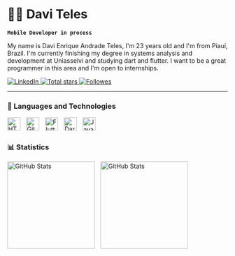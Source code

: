 # 🧑‍💻 Davi Teles
**`Mobile Developer in process`**

My name is Davi Enrique Andrade Teles, I'm 23 years old and I'm from Piauí, Brazil. I'm currently finishing my degree in systems analysis and development at Uniasselvi and studying dart and flutter. I want to be a great programmer in this area and I'm open to internships.

<p align="left">
      <a href="[https://github.com/davitelesn1?tab=repositories&sort=stargazers](https://www.linkedin.com/in/davitelesn1/)">
        <img 
            alt="LinkedIn" 
            title="LinkedIn" 
             src="https://custom-icon-badges.demolab.com/badge/LinkedIn-blue?style=for-the-badge&logo=likidin321&logoColor=white"
        />
    </a>   
    <a href="https://github.com/davitelesn1?tab=repositories&sort=stargazers">
        <img 
            alt="Total stars" 
            title="Total stars GitHub" 
            src="https://custom-icon-badges.demolab.com/github/stars/davitelesn1?color=55960c&style=for-the-badge&labelColor=488207&logo=star&label=estrelas"
        />
    </a>   
    <a href="https://github.com/davitelesn1?tab=followers">
        <img 
            alt="Followes" 
            title="Follow me on GitHub" 
            src="https://custom-icon-badges.demolab.com/github/followers/davitelesn1?color=236ad3&labelColor=1155ba&style=for-the-badge&logo=github&label=Seguidores&logoColor=white"
        />
    </a>   
  
</p>

---

### 🤖 Languages ​​and Technologies

<img    align="left" 
    alt="HTML"
    title="HTML" 
    width="30px" 
    style="padding-right: 10px;" 
    src="https://cdn.jsdelivr.net/gh/devicons/devicon@latest/icons/html5/html5-original.svg"/>
<img 
    align="left" 
    alt="Git" 
    title="Git"
    width="30px" 
    style="padding-right: 10px;" 
    src="https://cdn.jsdelivr.net/gh/devicons/devicon@latest/icons/git/git-original.svg" />
<img 
    align="left" 
    alt="Flutter"
    title="Flutter" 
    width="30px" 
    style="padding-right: 10px;" 
    src="https://cdn.jsdelivr.net/gh/devicons/devicon@latest/icons/flutter/flutter-original.svg" />
<img 
    align="left" 
    alt="Dart" 
    title="Dart"
    width="30px" 
    style="padding-right: 10px;" 
    src="https://cdn.jsdelivr.net/gh/devicons/devicon@latest/icons/dart/dart-original.svg" />
<img 
    align="left" 
    alt="Java"
    title="Java" 
    width="30px" 
    style="padding-right: 10px;" 
    src="https://cdn.jsdelivr.net/gh/devicons/devicon@latest/icons/java/java-original.svg" />
<br/>
<br/>

### 📊 Statistics

<p>
  <img 
    align="left" 
    alt="GitHub Stats" 
    height="200" 
    style="padding-right: 10px;" 
    src="https://github-readme-stats.vercel.app/api?username=davitelesn1&show_icons=true&theme=chartreuse-dark&include_all_commits=true&locale=en" 
  />

<img 
      align="left" 
      alt="GitHub Stats" 
      height="200" 
      src="https://github-readme-stats.vercel.app/api/top-langs/?username=larissakich&theme=chartreuse-dark&layout=compact&custom_title=Technologies&langs_count=8" 
  />

</p>
